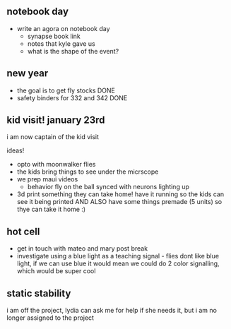 ## notebook day
- write an agora on notebook day
	- synapse book link
	- notes that kyle gave us
	- what is the shape of the event?
## new year
- the goal is to get fly stocks DONE
- safety binders for 332 and 342 DONE

## kid visit! january 23rd
i am now captain of the kid visit

ideas!
- opto with moonwalker flies
- the kids bring things to see under the micrscope
- we prep maui videos 
	- behavior fly on the ball synced with neurons lighting up
- 3d print something they can take home! have it running so the kids can see it being printed AND ALSO have some things premade (5 units) so thye can take it home :)

## hot cell
- get in touch with mateo and mary post break
- investigate using a blue light as a teaching signal - flies dont like blue light, if we can use blue it would mean we could do 2 color signalling, which would be super cool

## static stability 
i am off the project, lydia can ask me for help if she needs it, but i am no longer assigned to the project